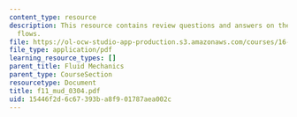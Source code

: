 ```yaml
---
content_type: resource
description: This resource contains review questions and answers on the topic of compressible
  flows.
file: https://ol-ocw-studio-app-production.s3.amazonaws.com/courses/16-01-unified-engineering-i-ii-iii-iv-fall-2005-spring-2006/15446f2d6c67393ba8f901787aea002c_f11_mud_0304.pdf
file_type: application/pdf
learning_resource_types: []
parent_title: Fluid Mechanics
parent_type: CourseSection
resourcetype: Document
title: f11_mud_0304.pdf
uid: 15446f2d-6c67-393b-a8f9-01787aea002c
---
```

